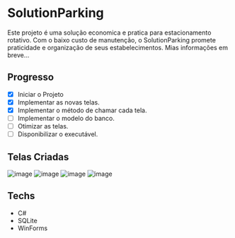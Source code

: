# SolutionParking 
Este projeto é uma solução economica e pratica para estacionamento rotativo. Com o baixo custo de manutenção, o SolutionParking promete praticidade e organização de seus estabelecimentos. Mias informações em breve...
## Progresso
 - [x] Iniciar o Projeto
 - [x] Implementar as novas telas.
 - [x] Implementar o método de chamar cada tela.
 - [ ] Implementar o modelo do banco.
 - [ ] Otimizar as telas.
 - [ ] Disponibilizar o executável.

## Telas Criadas
![image](https://user-images.githubusercontent.com/72640449/219511380-18953560-5635-4feb-92a1-baaa20ee1933.png)
![image](https://user-images.githubusercontent.com/72640449/219511404-cd81f8e7-8d1c-4227-bec5-1037a5e339b4.png)
![image](https://user-images.githubusercontent.com/72640449/219511408-97dad651-78c2-4a74-b882-025fd52daa29.png)
![image](https://user-images.githubusercontent.com/72640449/219511413-effccf8e-2efc-47c8-be9a-f93550acdf6a.png)

## Techs
- C# 
- SQLite
- WinForms
